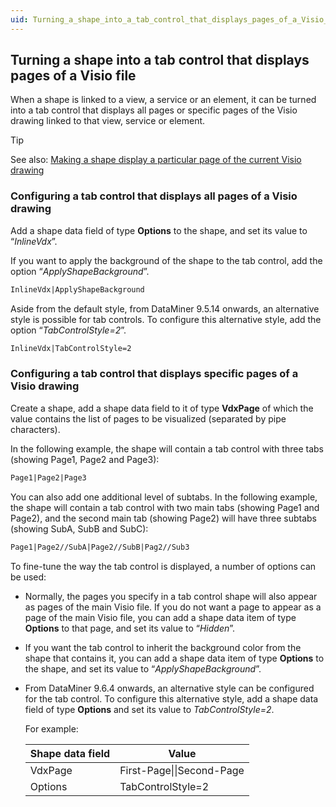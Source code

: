 ```yaml
---
uid: Turning_a_shape_into_a_tab_control_that_displays_pages_of_a_Visio_file
---
```


## Turning a shape into a tab control that displays pages of a Visio file

When a shape is linked to a view, a service or an element, it can be turned into a tab control that displays all pages or specific pages of the Visio drawing linked to that view, service or element.

> [!TIP]
> See also:
> [Making a shape display a particular page of the current Visio drawing](Making_a_shape_display_a_particular_page_of_the_current_Visio_drawing.md)

### Configuring a tab control that displays all pages of a Visio drawing

Add a shape data field of type **Options** to the shape, and set its value to “*InlineVdx*”.

If you want to apply the background of the shape to the tab control, add the option “*ApplyShapeBackground*”.

```txt
InlineVdx|ApplyShapeBackground
```

Aside from the default style, from DataMiner 9.5.14 onwards, an alternative style is possible for tab controls. To configure this alternative style, add the option “*TabControlStyle=2*”.

```txt
InlineVdx|TabControlStyle=2
```

### Configuring a tab control that displays specific pages of a Visio drawing

Create a shape, add a shape data field to it of type **VdxPage** of which the value contains the list of pages to be visualized (separated by pipe characters).

In the following example, the shape will contain a tab control with three tabs (showing Page1, Page2 and Page3):

```txt
Page1|Page2|Page3
```

You can also add one additional level of subtabs. In the following example, the shape will contain a tab control with two main tabs (showing Page1 and Page2), and the second main tab (showing Page2) will have three subtabs (showing SubA, SubB and SubC):

```txt
Page1|Page2//SubA|Page2//SubB|Pag2//Sub3
```

To fine-tune the way the tab control is displayed, a number of options can be used:

- Normally, the pages you specify in a tab control shape will also appear as pages of the main Visio file. If you do not want a page to appear as a page of the main Visio file, you can add a shape data item of type **Options** to that page, and set its value to “*Hidden*”.

- If you want the tab control to inherit the background color from the shape that contains it, you can add a shape data item of type **Options** to the shape, and set its value to “*ApplyShapeBackground*”.

- From DataMiner 9.6.4 onwards, an alternative style can be configured for the tab control. To configure this alternative style, add a shape data field of type **Options** and set its value to *TabControlStyle=2*.

    For example:

    | Shape data field | Value                     |
    |--------------------|---------------------------|
    | VdxPage            | First-Page\|\|Second-Page |
    | Options            | TabControlStyle=2         |
